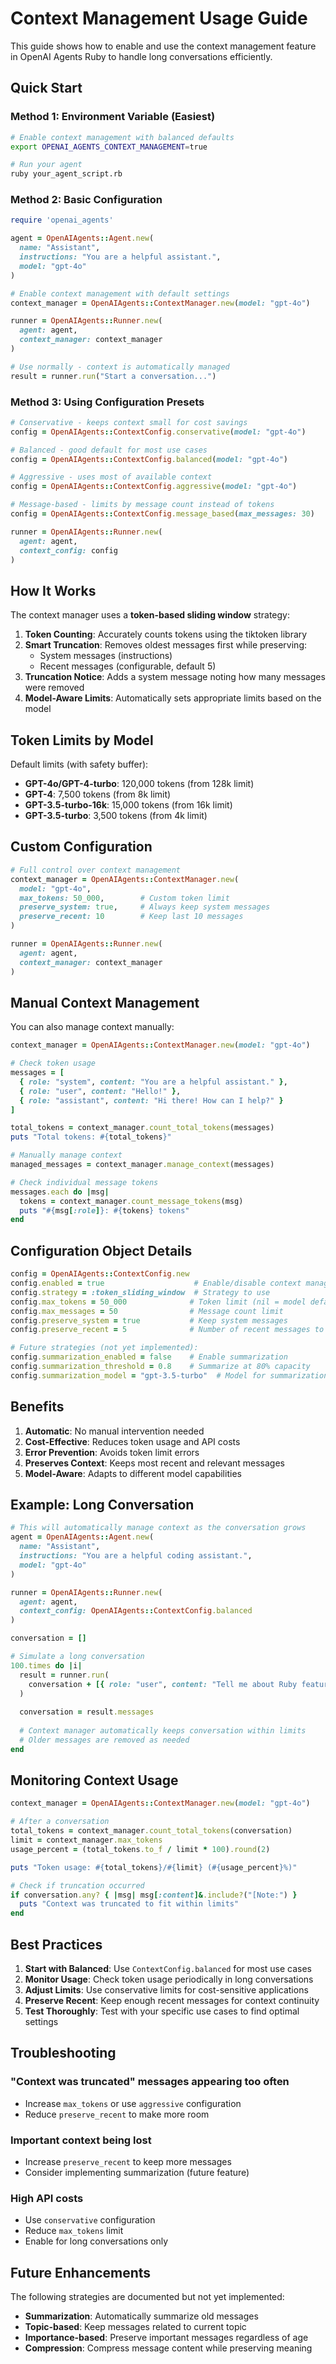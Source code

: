# Context Management Usage Guide

This guide shows how to enable and use the context management feature in OpenAI Agents Ruby to handle long conversations efficiently.

## Quick Start

### Method 1: Environment Variable (Easiest)

```bash
# Enable context management with balanced defaults
export OPENAI_AGENTS_CONTEXT_MANAGEMENT=true

# Run your agent
ruby your_agent_script.rb
```

### Method 2: Basic Configuration

```ruby
require 'openai_agents'

agent = OpenAIAgents::Agent.new(
  name: "Assistant",
  instructions: "You are a helpful assistant.",
  model: "gpt-4o"
)

# Enable context management with default settings
context_manager = OpenAIAgents::ContextManager.new(model: "gpt-4o")

runner = OpenAIAgents::Runner.new(
  agent: agent,
  context_manager: context_manager
)

# Use normally - context is automatically managed
result = runner.run("Start a conversation...")
```

### Method 3: Using Configuration Presets

```ruby
# Conservative - keeps context small for cost savings
config = OpenAIAgents::ContextConfig.conservative(model: "gpt-4o")

# Balanced - good default for most use cases
config = OpenAIAgents::ContextConfig.balanced(model: "gpt-4o")

# Aggressive - uses most of available context
config = OpenAIAgents::ContextConfig.aggressive(model: "gpt-4o")

# Message-based - limits by message count instead of tokens
config = OpenAIAgents::ContextConfig.message_based(max_messages: 30)

runner = OpenAIAgents::Runner.new(
  agent: agent,
  context_config: config
)
```

## How It Works

The context manager uses a **token-based sliding window** strategy:

1. **Token Counting**: Accurately counts tokens using the tiktoken library
2. **Smart Truncation**: Removes oldest messages first while preserving:
   - System messages (instructions)
   - Recent messages (configurable, default 5)
3. **Truncation Notice**: Adds a system message noting how many messages were removed
4. **Model-Aware Limits**: Automatically sets appropriate limits based on the model

## Token Limits by Model

Default limits (with safety buffer):
- **GPT-4o/GPT-4-turbo**: 120,000 tokens (from 128k limit)
- **GPT-4**: 7,500 tokens (from 8k limit)
- **GPT-3.5-turbo-16k**: 15,000 tokens (from 16k limit)
- **GPT-3.5-turbo**: 3,500 tokens (from 4k limit)

## Custom Configuration

```ruby
# Full control over context management
context_manager = OpenAIAgents::ContextManager.new(
  model: "gpt-4o",
  max_tokens: 50_000,        # Custom token limit
  preserve_system: true,     # Always keep system messages
  preserve_recent: 10        # Keep last 10 messages
)

runner = OpenAIAgents::Runner.new(
  agent: agent,
  context_manager: context_manager
)
```

## Manual Context Management

You can also manage context manually:

```ruby
context_manager = OpenAIAgents::ContextManager.new(model: "gpt-4o")

# Check token usage
messages = [
  { role: "system", content: "You are a helpful assistant." },
  { role: "user", content: "Hello!" },
  { role: "assistant", content: "Hi there! How can I help?" }
]

total_tokens = context_manager.count_total_tokens(messages)
puts "Total tokens: #{total_tokens}"

# Manually manage context
managed_messages = context_manager.manage_context(messages)

# Check individual message tokens
messages.each do |msg|
  tokens = context_manager.count_message_tokens(msg)
  puts "#{msg[:role]}: #{tokens} tokens"
end
```

## Configuration Object Details

```ruby
config = OpenAIAgents::ContextConfig.new
config.enabled = true                    # Enable/disable context management
config.strategy = :token_sliding_window  # Strategy to use
config.max_tokens = 50_000              # Token limit (nil = model default)
config.max_messages = 50                # Message count limit
config.preserve_system = true           # Keep system messages
config.preserve_recent = 5              # Number of recent messages to keep

# Future strategies (not yet implemented):
config.summarization_enabled = false    # Enable summarization
config.summarization_threshold = 0.8    # Summarize at 80% capacity
config.summarization_model = "gpt-3.5-turbo"  # Model for summarization
```

## Benefits

1. **Automatic**: No manual intervention needed
2. **Cost-Effective**: Reduces token usage and API costs
3. **Error Prevention**: Avoids token limit errors
4. **Preserves Context**: Keeps most recent and relevant messages
5. **Model-Aware**: Adapts to different model capabilities

## Example: Long Conversation

```ruby
# This will automatically manage context as the conversation grows
agent = OpenAIAgents::Agent.new(
  name: "Assistant",
  instructions: "You are a helpful coding assistant.",
  model: "gpt-4o"
)

runner = OpenAIAgents::Runner.new(
  agent: agent,
  context_config: OpenAIAgents::ContextConfig.balanced
)

conversation = []

# Simulate a long conversation
100.times do |i|
  result = runner.run(
    conversation + [{ role: "user", content: "Tell me about Ruby feature ##{i}" }]
  )
  
  conversation = result.messages
  
  # Context manager automatically keeps conversation within limits
  # Older messages are removed as needed
end
```

## Monitoring Context Usage

```ruby
context_manager = OpenAIAgents::ContextManager.new(model: "gpt-4o")

# After a conversation
total_tokens = context_manager.count_total_tokens(conversation)
limit = context_manager.max_tokens
usage_percent = (total_tokens.to_f / limit * 100).round(2)

puts "Token usage: #{total_tokens}/#{limit} (#{usage_percent}%)"

# Check if truncation occurred
if conversation.any? { |msg| msg[:content]&.include?("[Note:") }
  puts "Context was truncated to fit within limits"
end
```

## Best Practices

1. **Start with Balanced**: Use `ContextConfig.balanced` for most use cases
2. **Monitor Usage**: Check token usage periodically in long conversations
3. **Adjust Limits**: Use conservative limits for cost-sensitive applications
4. **Preserve Recent**: Keep enough recent messages for context continuity
5. **Test Thoroughly**: Test with your specific use cases to find optimal settings

## Troubleshooting

### "Context was truncated" messages appearing too often
- Increase `max_tokens` or use `aggressive` configuration
- Reduce `preserve_recent` to make more room

### Important context being lost
- Increase `preserve_recent` to keep more messages
- Consider implementing summarization (future feature)

### High API costs
- Use `conservative` configuration
- Reduce `max_tokens` limit
- Enable for long conversations only

## Future Enhancements

The following strategies are documented but not yet implemented:
- **Summarization**: Automatically summarize old messages
- **Topic-based**: Keep messages related to current topic
- **Importance-based**: Preserve important messages regardless of age
- **Compression**: Compress message content while preserving meaning